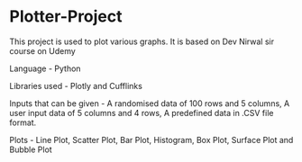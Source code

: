 # Plotter-Project
This project is used to plot various graphs. It is based on Dev Nirwal sir course on Udemy

Language - Python



Libraries used - Plotly and Cufflinks



Inputs that can be given - A randomised data of 100 rows and 5 columns, A user input data of 5 columns and 4 rows, A predefined data in .CSV file format.



Plots - Line Plot, Scatter Plot, Bar Plot, Histogram, Box Plot, Surface Plot and Bubble Plot
